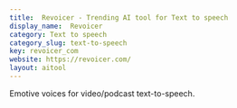 ```yaml
---
title:  Revoicer - Trending AI tool for Text to speech
display_name:  Revoicer
category: Text to speech
category_slug: text-to-speech
key: revoicer_com
website: https://revoicer.com/
layout: aitool
---
```


Emotive voices for video/podcast text-to-speech.
